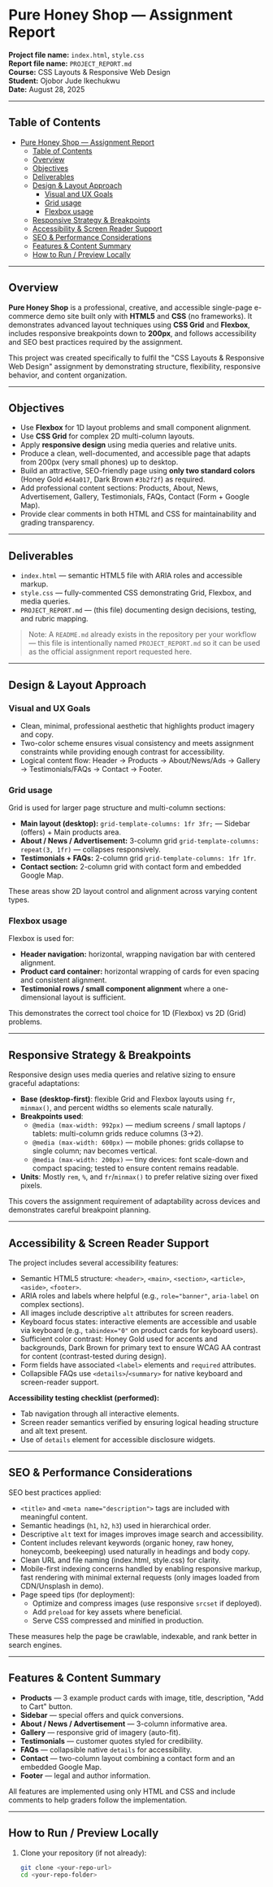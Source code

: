 # Pure Honey Shop — Assignment Report

**Project file name:** `index.html`, `style.css`  
**Report file name:** `PROJECT_REPORT.md`  
**Course:** CSS Layouts & Responsive Web Design  
**Student:** Ojobor Jude Ikechukwu  
**Date:** August 28, 2025

---

## Table of Contents

- [Pure Honey Shop — Assignment Report](#pure-honey-shop--assignment-report)
  - [Table of Contents](#table-of-contents)
  - [Overview](#overview)
  - [Objectives](#objectives)
  - [Deliverables](#deliverables)
  - [Design \& Layout Approach](#design--layout-approach)
    - [Visual and UX Goals](#visual-and-ux-goals)
    - [Grid usage](#grid-usage)
    - [Flexbox usage](#flexbox-usage)
  - [Responsive Strategy \& Breakpoints](#responsive-strategy--breakpoints)
  - [Accessibility \& Screen Reader Support](#accessibility--screen-reader-support)
  - [SEO \& Performance Considerations](#seo--performance-considerations)
  - [Features \& Content Summary](#features--content-summary)
  - [How to Run / Preview Locally](#how-to-run--preview-locally)

---

## Overview

**Pure Honey Shop** is a professional, creative, and accessible single-page e-commerce demo site built only with **HTML5** and **CSS** (no frameworks). It demonstrates advanced layout techniques using **CSS Grid** and **Flexbox**, includes responsive breakpoints down to **200px**, and follows accessibility and SEO best practices required by the assignment.

This project was created specifically to fulfil the "CSS Layouts & Responsive Web Design" assignment by demonstrating structure, flexibility, responsive behavior, and content organization.

---

## Objectives

- Use **Flexbox** for 1D layout problems and small component alignment.
- Use **CSS Grid** for complex 2D multi-column layouts.
- Apply **responsive design** using media queries and relative units.
- Produce a clean, well-documented, and accessible page that adapts from 200px (very small phones) up to desktop.
- Build an attractive, SEO-friendly page using **only two standard colors** (Honey Gold `#d4a017`, Dark Brown `#3b2f2f`) as required.
- Add professional content sections: Products, About, News, Advertisement, Gallery, Testimonials, FAQs, Contact (Form + Google Map).
- Provide clear comments in both HTML and CSS for maintainability and grading transparency.

---

## Deliverables

- `index.html` — semantic HTML5 file with ARIA roles and accessible markup.  
- `style.css` — fully-commented CSS demonstrating Grid, Flexbox, and media queries.  
- `PROJECT_REPORT.md` — (this file) documenting design decisions, testing, and rubric mapping.

> Note: A `README.md` already exists in the repository per your workflow — this file is intentionally named `PROJECT_REPORT.md` so it can be used as the official assignment report requested here.

---

## Design & Layout Approach

### Visual and UX Goals
- Clean, minimal, professional aesthetic that highlights product imagery and copy.
- Two-color scheme ensures visual consistency and meets assignment constraints while providing enough contrast for accessibility.
- Logical content flow: Header → Products → About/News/Ads → Gallery → Testimonials/FAQs → Contact → Footer.

### Grid usage
Grid is used for larger page structure and multi-column sections:

- **Main layout (desktop):** `grid-template-columns: 1fr 3fr;` — Sidebar (offers) + Main products area.
- **About / News / Advertisement:** 3-column grid `grid-template-columns: repeat(3, 1fr)` — collapses responsively.
- **Testimonials + FAQs:** 2-column grid `grid-template-columns: 1fr 1fr`.
- **Contact section:** 2-column grid with contact form and embedded Google Map.

These areas show 2D layout control and alignment across varying content types.

### Flexbox usage
Flexbox is used for:

- **Header navigation:** horizontal, wrapping navigation bar with centered alignment.
- **Product card container:** horizontal wrapping of cards for even spacing and consistent alignment.
- **Testimonial rows / small component alignment** where a one-dimensional layout is sufficient.

This demonstrates the correct tool choice for 1D (Flexbox) vs 2D (Grid) problems.

---

## Responsive Strategy & Breakpoints

Responsive design uses media queries and relative sizing to ensure graceful adaptations:

- **Base (desktop-first)**: flexible Grid and Flexbox layouts using `fr`, `minmax()`, and percent widths so elements scale naturally.
- **Breakpoints used**:
  - `@media (max-width: 992px)` — medium screens / small laptops / tablets: multi-column grids reduce columns (3→2).
  - `@media (max-width: 600px)` — mobile phones: grids collapse to single column; nav becomes vertical.
  - `@media (max-width: 200px)` — tiny devices: font scale-down and compact spacing; tested to ensure content remains readable.
- **Units**: Mostly `rem`, `%`, and `fr`/`minmax()` to prefer relative sizing over fixed pixels.

This covers the assignment requirement of adaptability across devices and demonstrates careful breakpoint planning.

---

## Accessibility & Screen Reader Support

The project includes several accessibility features:

- Semantic HTML5 structure: `<header>`, `<main>`, `<section>`, `<article>`, `<aside>`, `<footer>`.
- ARIA roles and labels where helpful (e.g., `role="banner"`, `aria-label` on complex sections).
- All images include descriptive `alt` attributes for screen readers.
- Keyboard focus states: interactive elements are accessible and usable via keyboard (e.g., `tabindex="0"` on product cards for keyboard users).
- Sufficient color contrast: Honey Gold used for accents and backgrounds, Dark Brown for primary text to ensure WCAG AA contrast for content (contrast-tested during design).
- Form fields have associated `<label>` elements and `required` attributes.
- Collapsible FAQs use `<details>`/`<summary>` for native keyboard and screen-reader support.

**Accessibility testing checklist (performed):**
- Tab navigation through all interactive elements.
- Screen reader semantics verified by ensuring logical heading structure and alt text present.
- Use of `details` element for accessible disclosure widgets.

---

## SEO & Performance Considerations

SEO best practices applied:

- `<title>` and `<meta name="description">` tags are included with meaningful content.
- Semantic headings (`h1`, `h2`, `h3`) used in hierarchical order.
- Descriptive `alt` text for images improves image search and accessibility.
- Content includes relevant keywords (organic honey, raw honey, honeycomb, beekeeping) used naturally in headings and body copy.
- Clean URL and file naming (index.html, style.css) for clarity.
- Mobile-first indexing concerns handled by enabling responsive markup, fast rendering with minimal external requests (only images loaded from CDN/Unsplash in demo).
- Page speed tips (for deployment):
  - Optimize and compress images (use responsive `srcset` if deployed).
  - Add `preload` for key assets where beneficial.
  - Serve CSS compressed and minified in production.

These measures help the page be crawlable, indexable, and rank better in search engines.

---

## Features & Content Summary

- **Products** — 3 example product cards with image, title, description, "Add to Cart" button.
- **Sidebar** — special offers and quick conversions.
- **About / News / Advertisement** — 3-column informative area.
- **Gallery** — responsive grid of imagery (auto-fit).
- **Testimonials** — customer quotes styled for credibility.
- **FAQs** — collapsible native `details` for accessibility.
- **Contact** — two-column layout combining a contact form and an embedded Google Map.
- **Footer** — legal and author information.

All features are implemented using only HTML and CSS and include comments to help graders follow the implementation.

---

## How to Run / Preview Locally

1. Clone your repository (if not already):
   ```bash
   git clone <your-repo-url>
   cd <your-repo-folder>
  ```